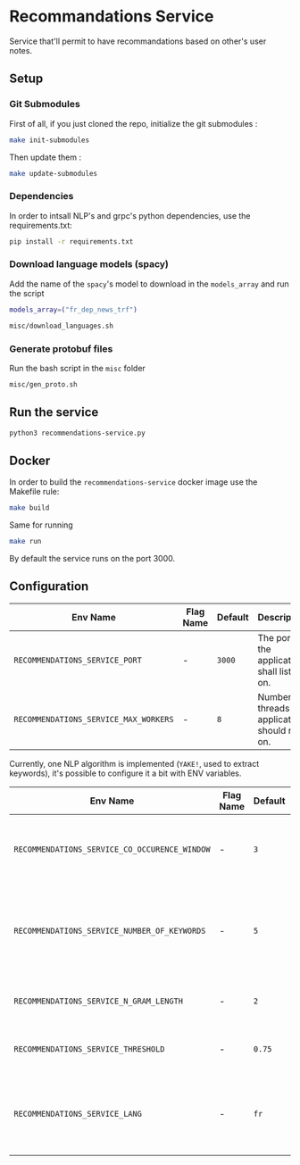 # Recommandations Service

Service that'll permit to have recommandations based on other's user notes.

## Setup

### Git Submodules

First of all, if you just cloned the repo, initialize the git submodules : 

```bash
make init-submodules
```

Then update them :
```bash
make update-submodules
```

### Dependencies

In order to intsall NLP's and grpc's python dependencies, use the requirements.txt:

```bash
pip install -r requirements.txt
```

### Download language models (spacy)

Add the name of the `spacy`'s model to download in the `models_array` and run the script

```bash
models_array=("fr_dep_news_trf")
```

```bash
misc/download_languages.sh
```

### Generate protobuf files

Run the bash script in the `misc` folder

```bash
misc/gen_proto.sh
```

## Run the service

```bash
python3 recommendations-service.py
```

## Docker

In order to build the `recommendations-service` docker image use the Makefile rule:

```bash
make build 
```

Same for running

```bash
make run
```

By default the service runs on the port 3000.

## Configuration

| Env Name                             | Flag Name | Default | Description                                      |
| ------------------------------------ | --------- | ------- | ------------------------------------------------ |
| `RECOMMENDATIONS_SERVICE_PORT`        | -         | `3000`  | The port the application shall listen on.        |
| `RECOMMENDATIONS_SERVICE_MAX_WORKERS` | -         | `8`     | Number of threads the application should run on. |

Currently, one NLP algorithm is implemented (`YAKE!`, used to extract keywords), it's possible to configure it a bit with ENV variables.

| Env Name                                     | Flag Name | Default | Description                                                                 |
| -------------------------------------------- | --------- | ------- | --------------------------------------------------------------------------- |
| `RECOMMENDATIONS_SERVICE_CO_OCCURENCE_WINDOW` | -         | `3`     | A window (in words) for computing left/right contexts                       |
| `RECOMMENDATIONS_SERVICE_NUMBER_OF_KEYWORDS`  | -         | `5`     | Number of keywords that will be extracted from one text extraction request. |
| `RECOMMENDATIONS_SERVICE_N_GRAM_LENGTH`       | -         | `2`     | Length of candidate's sequence of words                                     |
| `RECOMMENDATIONS_SERVICE_THRESHOLD`           | -         | `0.75`  | Used to remove redudant results                                             |
| `RECOMMENDATIONS_SERVICE_LANG`                | -         | `fr`    | Used to tell the algorithm in which language we will run the service        |
